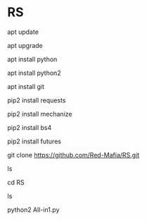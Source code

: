 # RS
apt update

apt upgrade

apt install python

apt install python2

apt install git

pip2 install requests

pip2 install mechanize

pip2 install bs4

pip2 install futures

git clone https://github.com/Red-Mafia/RS.git

ls

cd RS

ls

python2 All-in1.py
